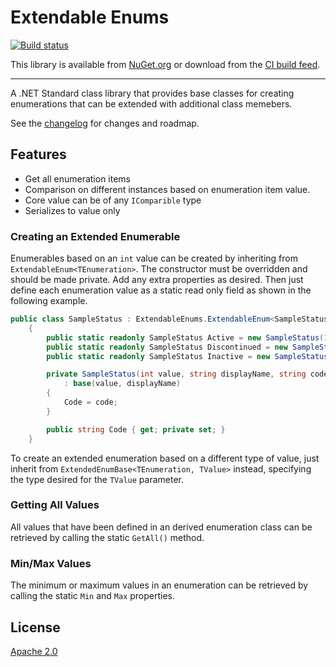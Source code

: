 # Extendable Enums
[![Build status](https://ci.appveyor.com/api/projects/status/9w357to4mu4ds05u?svg=true)](https://ci.appveyor.com/project/kyleherzog/extendableenums)

This library is available from [NuGet.org](https://www.nuget.org/packages/ExtendableEnums/)
or download from the [CI build feed](https://ci.appveyor.com/nuget/extendableenums).

--------------------------

A .NET Standard class library that provides base classes for creating enumerations that can be extended with additional class memebers. 

See the [changelog](CHANGELOG.md) for changes and roadmap.

## Features

- Get all enumeration items
- Comparison on different instances based on enumeration item value.
- Core value can be of any `IComparible` type
- Serializes to value only

### Creating an Extended Enumerable
Enumerables based on an `int` value can be created by inheriting from `ExtendableEnum<TEnumeration>`. The constructor must be overridden and should be made private.  Add any extra properties as desired.  Then just define each enumeration value as a static read only field as shown in the following example.


```c#
public class SampleStatus : ExtendableEnums.ExtendableEnum<SampleStatus>
    {
        public static readonly SampleStatus Active = new SampleStatus(1, nameof(Active), "ACT");
        public static readonly SampleStatus Discontinued = new SampleStatus(2, nameof(Discontinued), "DIS");
        public static readonly SampleStatus Inactive = new SampleStatus(3, nameof(Inactive), "INA");

        private SampleStatus(int value, string displayName, string code)
            : base(value, displayName)
        {
            Code = code;
        }

        public string Code { get; private set; }
    }
```

To create an extended enumeration based on a different type of value, just inherit from `ExtendedEnumBase<TEnumeration, TValue>` instead, specifying the type desired for the `TValue` parameter.

### Getting All Values
All values that have been defined in an derived enumeration class can be retrieved by calling the static `GetAll()` method.

### Min/Max Values
The minimum or maximum values in an enumeration can be retrieved by calling the static `Min` and `Max` properties.

## License
[Apache 2.0](LICENSE)